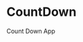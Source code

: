 # CountDown
 Count Down App
     
         
                                                  
                                                   
                                      
                     
             
   
 
   
 
